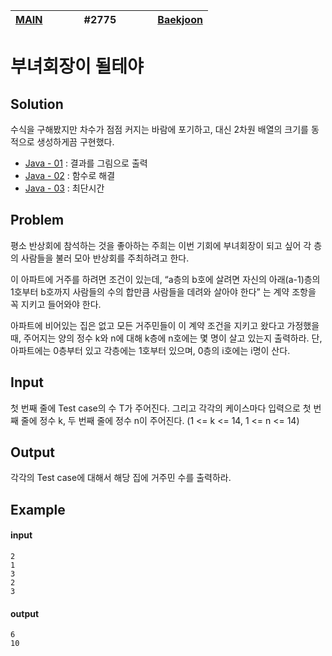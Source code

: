 [MAIN](../../README.md)|<img width=50/>#2775<img width=50/>|[Baekjoon](https://www.acmicpc.net/problem/2775)
-|-|-


# 부녀회장이 될테야

## Solution

수식을 구해봤지만 차수가 점점 커지는 바람에 포기하고, 대신 2차원 배열의 크기를 동적으로 생성하게끔 구현했다.

- [Java - 01](Java01.java) : 결과를 그림으로 출력
- [Java - 02](Java02.java) : 함수로 해결
- [Java - 03](Java03.java) : 최단시간

## Problem

평소 반상회에 참석하는 것을 좋아하는 주희는 이번 기회에 부녀회장이 되고 싶어 각 층의 사람들을 불러 모아 반상회를 주최하려고 한다.

이 아파트에 거주를 하려면 조건이 있는데, “a층의 b호에 살려면 자신의 아래(a-1)층의 1호부터 b호까지 사람들의 수의 합만큼 사람들을 데려와 살아야 한다” 는 계약 조항을 꼭 지키고 들어와야 한다.

아파트에 비어있는 집은 없고 모든 거주민들이 이 계약 조건을 지키고 왔다고 가정했을 때, 주어지는 양의 정수 k와 n에 대해 k층에 n호에는 몇 명이 살고 있는지 출력하라. 단, 아파트에는 0층부터 있고 각층에는 1호부터 있으며, 0층의 i호에는 i명이 산다.

## Input

첫 번째 줄에 Test case의 수 T가 주어진다. 그리고 각각의 케이스마다 입력으로 첫 번째 줄에 정수 k, 두 번째 줄에 정수 n이 주어진다. (1 <= k <= 14, 1 <= n <= 14)

## Output

각각의 Test case에 대해서 해당 집에 거주민 수를 출력하라.

## Example

#### input

```
2
1
3
2
3
```

#### output

```
6
10
```